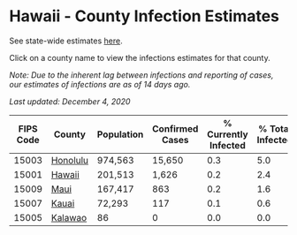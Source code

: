 # Hawaii - County Infection Estimates

See state-wide estimates [here](/infections/us-hi).

Click on a county name to view the infections estimates for that county.

*Note: Due to the inherent lag between infections and reporting of cases, our estimates of infections are as of 14 days ago.*

*Last updated: December 4, 2020*

|   FIPS Code |               County |   Population |   Confirmed Cases |   % Currently Infected |   % Total Infected |
|-------------|----------------------|--------------|-------------------|------------------------|--------------------|
|       15003 | [Honolulu](honolulu) |      974,563 |            15,650 |                    0.3 |                5.0 |
|       15001 |     [Hawaii](hawaii) |      201,513 |             1,626 |                    0.2 |                2.4 |
|       15009 |         [Maui](maui) |      167,417 |               863 |                    0.2 |                1.6 |
|       15007 |       [Kauai](kauai) |       72,293 |               117 |                    0.1 |                0.6 |
|       15005 |   [Kalawao](kalawao) |           86 |                 0 |                    0.0 |                0.0 |